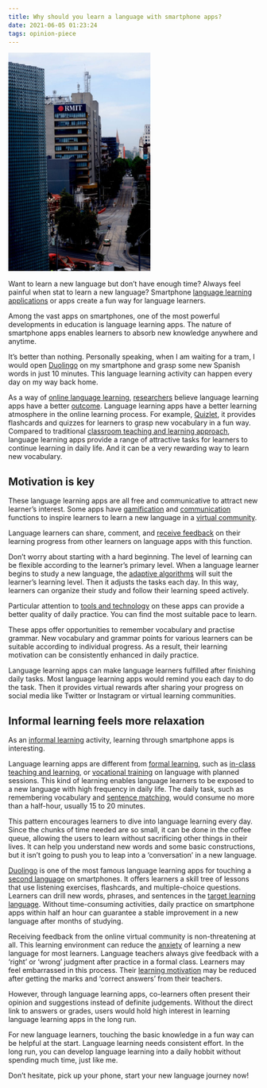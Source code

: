 ```yaml
---
title: Why should you learn a language with smartphone apps?
date: 2021-06-05 01:23:24
tags: opinion-piece
---
```


<!-- ![](/images/activity-1-paragraph-image1.jpeg) -->

<img src="/assets/images/activity-1-paragraph-image1.jpeg" width="286" height="440" />

Want to learn a new language but don’t have enough time? 
Always feel painful when stat to learn a new language? 
Smartphone [language learning applications](https://www.lingualift.com/blog/best-language-learning-apps/) or apps create a fun way for language learners. 

Among the vast apps on smartphones, one of the most powerful developments in education is language learning apps. 
The nature of smartphone apps enables learners to absorb new knowledge anywhere and anytime.

It’s better than nothing. 
Personally speaking, when I am waiting for a tram, I would open [Duolingo](https://www.duolingo.com/courses) on my smartphone and grasp some new Spanish words in just 10 minutes. 
This language learning activity can happen every day on my way back home. 

As a way of [online language learning](https://www.education.vic.gov.au/languagesonline/), [researchers](https://www.cambridge.org/elt/blog/2018/05/18/using-smartphones-language-learning/) believe language learning apps have a better [outcome](https://teaching.utoronto.ca/teaching-support/course-design/developing-learning-outcomes/what-are-learning-outcomes/). 
Language learning apps have a better learning atmosphere in the online learning process. 
For example, [Quizlet](https://quizlet.com/zh-cn), it provides flashcards and quizzes for learners to grasp new vocabulary in a fun way. 
Compared to traditional [classroom teaching and learning approach](http://www.ascd.org/publications/books/121007/chapters/Looking-at-Classroom-Teaching-and-Learning.aspx), language learning apps provide a range of attractive tasks for learners to continue learning in daily life. And it can be a very rewarding way to learn new vocabulary.   


## Motivation is key

These language learning apps are all free and communicative to attract new learner’s interest. 
Some apps have [gamification](https://www.trueeducationpartnerships.com/schools/gamification-in-education/) and [communication](https://www.whatiselt.com/single-post/2018/08/23/What-is-the-Communicative-Approach) functions to inspire learners to learn a new language in a [virtual community](https://www.brendansailing.org/programs.html). 

Language learners can share, comment, and [receive feedback](https://www.cambridge.org/gb/files/4415/8594/0876/Giving_Feedback_minipaper_ONLINE.pdf) on their learning progress from other learners on language apps with this function. 

Don’t worry about starting with a hard beginning. The level of learning can be flexible according to the learner’s primary level. 
When a language learner begins to study a new language, the [adaptive algorithms](https://www.sciencedirect.com/topics/computer-science/adaptive-algorithm) will suit the learner’s learning level. 
Then it adjusts the tasks each day. In this way, learners can organize their study and follow their learning speed actively. 

Particular attention to [tools and technology](https://blog.duolingo.com/how-we-learn-how-you-learn/) on these apps can provide a better quality of daily practice. 
You can find the most suitable pace to learn. 

These apps offer opportunities to remember vocabulary and practise grammar. 
New vocabulary and grammar points for various learners can be suitable according to individual progress. 
As a result, their learning motivation can be consistently enhanced in daily practice. 

Language learning apps can make language learners fulfilled after finishing daily tasks. 
Most language learning apps would remind you each day to do the task. 
Then it provides virtual rewards after sharing your progress on social media like Twitter or Instagram or virtual learning communities. 



## Informal learning feels more relaxation

As an [informal learning](https://trainingindustry.com/glossary/informal-learning/) activity, learning through smartphone apps is interesting.

Language learning apps are different from [formal learning](https://www.learnupon.com/blog/formal-and-informal-learning/), such as [in-class teaching and learning](https://www.jstor.org/stable/41948666?seq=1), or [vocational training](https://www.indeed.com/career-advice/career-development/what-is-vocational-training) on language with planned sessions. 
This kind of learning enables language learners to be exposed to a new language with high frequency in daily life. 
The daily task, such as remembering vocabulary and [sentence matching](https://www.teacherspayteachers.com/Browse/Search:sentences%20matching), would consume no more than a half-hour, usually 15 to 20 minutes. 

This pattern encourages learners to dive into language learning every day. 
Since the chunks of time needed are so small, it can be done in the coffee queue, allowing the users to learn without sacrificing other things in their lives. 
It can help you understand new words and some basic constructions, but it isn’t going to push you to leap into a ‘conversation’ in a new language.

[Duolingo](https://www.duolingo.com/courses) is one of the most famous language learning apps for touching a [second language](https://www.thoughtco.com/second-language-1691930) on smartphones. 
It offers learners a skill tree of lessons that use listening exercises, flashcards, and multiple-choice questions. 
Learners can drill new words, phrases, and sentences in the [target learning language](https://www.teachingenglish.org.uk/article/target-language). 
Without time-consuming activities, daily practice on smartphone apps within half an hour can guarantee a stable improvement in a new language after months of studying.

Receiving feedback from the online virtual community is non-threatening at all. 
This learning environment can reduce the [anxiety](https://hbr.org/2002/03/the-anxiety-of-learning) of learning a new language for most learners. 
Language teachers always give feedback with a ‘right’ or ‘wrong’ judgment after practice in a formal class. 
Learners may feel embarrassed in this process. Their [learning motivation](https://theeducationhub.org.nz/motivation/) may be reduced after getting the marks and ‘correct answers’ from their teachers. 

However, through language learning apps, co-learners often present their opinion and suggestions instead of definite judgements. 
Without the direct link to answers or grades, users would hold high interest in learning language learning apps in the long run. 

For new language learners, touching the basic knowledge in a fun way can be helpful at the start. 
Language learning needs consistent effort. 
In the long run, you can develop language learning into a daily hobbit without spending much time, just like me. 

Don’t hesitate, pick up your phone, start your new language journey now!  


